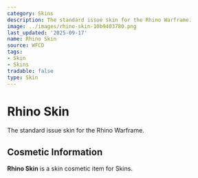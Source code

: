 ```yaml
---
category: Skins
description: The standard issue skin for the Rhino Warframe.
image: ../images/rhino-skin-10b9403780.png
last_updated: '2025-09-17'
name: Rhino Skin
source: WFCD
tags:
- Skin
- Skins
tradable: false
type: Skin
---
```


# Rhino Skin

The standard issue skin for the Rhino Warframe.

## Cosmetic Information

**Rhino Skin** is a skin cosmetic item for Skins.

